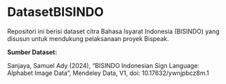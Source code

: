 # DatasetBISINDO
Repositori ini berisi dataset citra Bahasa Isyarat Indonesia (BISINDO) yang disusun untuk mendukung pelaksanaan proyek Bispeak.

**Sumber Dataset:**


Sanjaya, Samuel Ady (2024), “BISINDO Indonesian Sign Language: Alphabet Image Data”, Mendeley Data, V1, doi: 10.17632/ywnjpbcz8m.1
